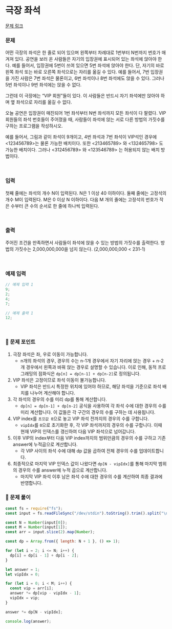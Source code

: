# **극장 좌석**

[문제 링크](https://www.acmicpc.net/problem/2302)

### 문제

어떤 극장의 좌석은 한 줄로 되어 있으며 왼쪽부터 차례대로 1번부터 N번까지 번호가 매겨져 있다. 공연을 보러 온 사람들은 자기의 입장권에 표시되어 있는 좌석에 앉아야 한다. 예를 들어서, 입장권에 5번이 쓰여 있으면 5번 좌석에 앉아야 한다. 단, 자기의 바로 왼쪽 좌석 또는 바로 오른쪽 좌석으로는 자리를 옮길 수 있다. 예를 들어서, 7번 입장권을 가진 사람은 7번 좌석은 물론이고, 6번 좌석이나 8번 좌석에도 앉을 수 있다. 그러나 5번 좌석이나 9번 좌석에는 앉을 수 없다.

그런데 이 극장에는 “VIP 회원”들이 있다. 이 사람들은 반드시 자기 좌석에만 앉아야 하며 옆 좌석으로 자리를 옮길 수 없다.

오늘 공연은 입장권이 매진되어 1번 좌석부터 N번 좌석까지 모든 좌석이 다 팔렸다. VIP 회원들의 좌석 번호들이 주어졌을 때, 사람들이 좌석에 앉는 서로 다른 방법의 가짓수를 구하는 프로그램을 작성하시오.

예를 들어서, 그림과 같이 좌석이 9개이고, 4번 좌석과 7번 좌석이 VIP석인 경우에 <123456789>는 물론 가능한 배치이다. 또한 <213465789> 와 <132465798> 도 가능한 배치이다. 그러나 <312456789> 와 <123546789> 는 허용되지 않는 배치 방법이다.

<br/>

### 입력

첫째 줄에는 좌석의 개수 N이 입력된다. N은 1 이상 40 이하이다. 둘째 줄에는 고정석의 개수 M이 입력된다. M은 0 이상 N 이하이다. 다음 M 개의 줄에는 고정석의 번호가 작은 수부터 큰 수의 순서로 한 줄에 하나씩 입력된다.

<br/>

### 출력

주어진 조건을 만족하면서 사람들이 좌석에 앉을 수 있는 방법의 가짓수를 출력한다. 방법의 가짓수는 2,000,000,000을 넘지 않는다. (2,000,000,000 < 231-1)

<br/>

### 예제 입력

```jsx
// 예제 입력 1
9;
2;
4;
7;

// 예제 출력 1
12;
```

<br/>

### 📕 문제 포인트

1. 극장 좌석은 좌, 우로 이동이 가능합니다.
   - n개의 좌석의 경우, 경우의 수는 n-1개 경우에서 자기 자리에 앉는 경우 + n-2개 경우에서 왼쪽과 바꿔 앉는 경우로 설명할 수 있습니다. 이로 인해, 동적 프로그래밍의 점화식은 `dp[n] = dp[n-1] + dp[n-2]`로 정의됩니다.
2. VIP 좌석은 고정이므로 좌석 이동이 불가능합니다.
   - VIP 좌석은 반드시 특정한 위치에 있어야 하므로, 해당 좌석을 기준으로 좌석 배치를 나누어 계산해야 합니다.
3. 각 좌석의 경우의 수를 미리 dp를 통해 계산합니다.
   - `dp[n] = dp[n-1] + dp[n-2]` 공식을 사용하여 각 좌석 수에 대한 경우의 수를 미리 계산합니다. 이 값들은 각 구간의 경우의 수를 구하는 데 사용됩니다.
4. VIP index를 `초깃값 0`으로 놓고 VIP 좌석 전까지의 경우의 수를 구합니다.
   - `vipIdx`를 `0`으로 초기화한 후, 각 VIP 좌석까지의 경우의 수를 구합니다. 이때 현재 VIP의 인덱스를 갱신하여 다음 VIP 좌석으로 넘어갑니다.
5. 이후 VIP의 index부터 다음 VIP index까지의 범위만큼의 경우의 수를 구하고 기존 answer에 누적곱으로 계산합니다.
   - 각 VIP 사이의 좌석 수에 대해 dp 값을 곱하여 전체 경우의 수를 업데이트합니다.
6. 최종적으로 마지막 VIP 인덱스 값이 나왔다면 `dp[N - vipIdx]`를 통해 마지막 범위의 경우의 수를 answer에 누적 곱으로 계산합니다.
   - 마지막 VIP 좌석 이후 남은 좌석 수에 대한 경우의 수를 계산하여 최종 결과에 반영합니다.

### 📝 문제 풀이

```js
const fs = require("fs");
const input = fs.readFileSync("/dev/stdin").toString().trim().split("\n");

const N = Number(input[0]);
const M = Number(input[1]);
const arr = input.slice(2).map(Number);

const dp = Array.from({ length: N + 1 }, () => 1);

for (let i = 2; i <= N; i++) {
  dp[i] = dp[i - 1] + dp[i - 2];
}

let answer = 1;
let vipIdx = 0;

for (let i = 0; i < M; i++) {
  const vip = arr[i];
  answer *= dp[vip - vipIdx - 1];
  vipIdx = vip;
}

answer *= dp[N - vipIdx];

console.log(answer);
```
